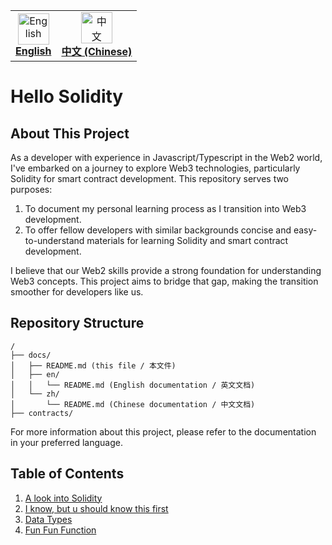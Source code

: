 <table>
  <tr>
    <td align="center"><a href="en/README.md"><img src="https://em-content.zobj.net/thumbs/120/twitter/322/flag-united-kingdom_1f1ec-1f1e7.png" width="50px;" alt="English"/><br /><b>English</b></a></td>
    <td align="center"><a href="zh/README.md"><img src="https://em-content.zobj.net/thumbs/120/twitter/322/flag-china_1f1e8-1f1f3.png" width="50px;" alt="中文"/><br /><b>中文 (Chinese)</b></a></td>
  </tr>
</table>

# Hello Solidity

## About This Project

As a developer with experience in Javascript/Typescript in the Web2 world, I've embarked on a journey to explore Web3 technologies, particularly Solidity for smart contract development. This repository serves two purposes:

1. To document my personal learning process as I transition into Web3 development.
2. To offer fellow developers with similar backgrounds concise and easy-to-understand materials for learning Solidity and smart contract development.

I believe that our Web2 skills provide a strong foundation for understanding Web3 concepts. This project aims to bridge that gap, making the transition smoother for developers like us.


## Repository Structure

```
/
├── docs/
│   ├── README.md (this file / 本文件)
│   ├── en/
│   │   └── README.md (English documentation / 英文文档)
│   └── zh/
│       └── README.md (Chinese documentation / 中文文档)
├── contracts/
```

For more information about this project, please refer to the documentation in your preferred language.


## Table of Contents
1. [A look into Solidity](./1-HelloSolidity/README.md)
2. [I know, but u should know this first](./2-I-know-but-u-should-know-this/README.md)
3. [Data Types](./3-data-types/README.md)
4. [Fun Fun Function](./4-fun-fun-function/README.md)